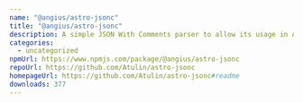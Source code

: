 ```yaml
---
name: "@angius/astro-jsonc"
title: "@angius/astro-jsonc"
description: A simple JSON With Comments parser to allow its usage in Astro.
categories:
  - uncategorized
npmUrl: https://www.npmjs.com/package/@angius/astro-jsonc
repoUrl: https://github.com/Atulin/astro-jsonc
homepageUrl: https://github.com/Atulin/astro-jsonc#readme
downloads: 377
---
```

